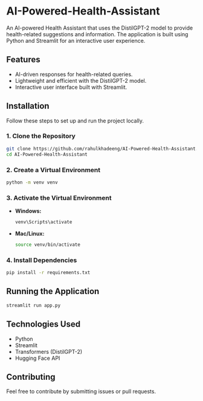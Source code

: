# AI-Powered-Health-Assistant

An AI-powered Health Assistant that uses the DistilGPT-2 model to provide health-related suggestions and information. The application is built using Python and Streamlit for an interactive user experience.

## Features
- AI-driven responses for health-related queries.
- Lightweight and efficient with the DistilGPT-2 model.
- Interactive user interface built with Streamlit.

## Installation

Follow these steps to set up and run the project locally.

### 1. Clone the Repository
```sh
git clone https://github.com/rahulkhadeeng/AI-Powered-Health-Assistant.git
cd AI-Powered-Health-Assistant
```

### 2. Create a Virtual Environment
```sh
python -m venv venv
```

### 3. Activate the Virtual Environment
- **Windows:**
  ```sh
  venv\Scripts\activate
  ```
- **Mac/Linux:**
  ```sh
  source venv/bin/activate
  ```

### 4. Install Dependencies
```sh
pip install -r requirements.txt
```

## Running the Application
```sh
streamlit run app.py
```

## Technologies Used
- Python
- Streamlit
- Transformers (DistilGPT-2)
- Hugging Face API

## Contributing
Feel free to contribute by submitting issues or pull requests.

